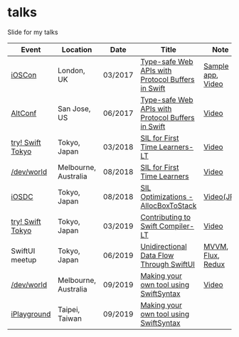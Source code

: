 # talks
Slide for my talks

| Event | Location | Date | Title | Note |
|-------|----------|------|-------|------|
| [iOSCon](https://skillsmatter.com/conferences/8180-ioscon-2017-the-conference-for-ios-and-swift-developers) | London, UK | 03/2017 | [Type-safe Web APIs with Protocol Buffers in Swift](https://www.slideshare.net/kitasuke/typesafe-web-apis-with-protocol-buffers-in-swift) | [Sample app](https://github.com/kitasuke/SwiftProtobufSample), [Video](https://skillsmatter.com/skillscasts/9577-type-safe-web-apis-with-protocol-buffers-in-swift?utm_content=social-ylile&utm_medium=social&utm_source=SocialMedia&utm_campaign=SocialPilot) |
| [AltConf](http://altconf.com) | San Jose, US | 06/2017 | [Type-safe Web APIs with Protocol Buffers in Swift](https://www.slideshare.net/kitasuke/typesafe-web-apis-with-protocol-buffers-in-swift-at-altconf) | [Video](https://academy.realm.io/posts/altconf-2017-yusuke-kita-type-safe-web-apis-protocol-buffers-swift/) |
| [try! Swift Tokyo](https://www.tryswift.co/events/2018/tokyo/en/) | Tokyo, Japan | 03/2018 | [SIL for First Time Learners-LT](https://www.slideshare.net/kitasuke/sil-for-first-time-leaners) | [Video](https://www.youtube.com/watch?v=sT0SNp-Tw-8&t=32s) |
| [/dev/world](http://www.devworld.com.au) | Melbourne, Australia | 08/2018 | [SIL for First Time Learners](https://www.slideshare.net/kitasuke/sil-for-first-time-learners) | [Video](https://www.youtube.com/watch?v=ZJ-Pl7zJTqM) |
| [iOSDC](https://iosdc.jp/2018/) | Tokyo, Japan | 08/2018 | [SIL Optimizations - AllocBoxToStack](https://www.slideshare.net/kitasuke/sil-allocboxtostack) | [Video(JP)](https://www.youtube.com/watch?v=hsO3PWH9Rcw) |
| [try! Swift Tokyo](https://www.tryswift.co/events/2019/tokyo/en/) | Tokyo, Japan | 03/2019 | [Contributing to Swift Compiler-LT](https://www.slideshare.net/kitasuke/contributing-to-swift-compiler) | [Video](https://www.youtube.com/watch?v=HAXJsgYniqE) |
| SwiftUI meetup | Tokyo, Japan | 06/2019 | [Unidirectional Data Flow Through SwiftUI](https://www.slideshare.net/kitasuke/unidirectional-data-flow-through-swiftui) | [MVVM](https://github.com/kitasuke/SwiftUI-MVVM), [Flux](https://github.com/kitasuke/SwiftUI-Flux), [Redux](https://github.com/kitasuke/SwiftUI-Redux) |
| [/dev/world](http://www.devworld.com.au) | Melbourne, Australia | 09/2019 | [Making your own tool using SwiftSyntax](https://www.slideshare.net/kitasuke/making-your-own-tool-using-swiftsyntax) | [Video](https://www.youtube.com/watch?v=HR-OMaXDgAo) |
| [iPlayground](https://iplayground.io/2019/) | Taipei, Taiwan | 09/2019 | [Making your own tool using SwiftSyntax](https://www.slideshare.net/kitasuke/making-your-own-tool-using-swiftsyntax) | |
